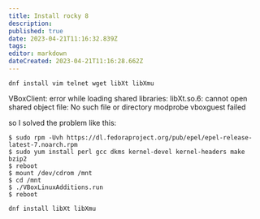 ```yaml
---
title: Install rocky 8
description: 
published: true
date: 2023-04-21T11:16:32.839Z
tags: 
editor: markdown
dateCreated: 2023-04-21T11:16:28.662Z
---
```


```
dnf install vim telnet wget libXt libXmu
```


VBoxClient: error while loading shared libraries: libXt.so.6: cannot open shared object file: No such file or directory modprobe vboxguest failed

so I solved the problem like this:

```
$ sudo rpm -Uvh https://dl.fedoraproject.org/pub/epel/epel-release-latest-7.noarch.rpm
$ sudo yum install perl gcc dkms kernel-devel kernel-headers make bzip2
$ reboot
$ mount /dev/cdrom /mnt
$ cd /mnt
$ ./VBoxLinuxAdditions.run
$ reboot
```

```
dnf install libXt libXmu
```